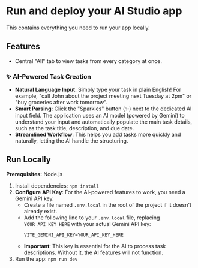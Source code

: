 # Run and deploy your AI Studio app

This contains everything you need to run your app locally.

## Features

- Central "All" tab to view tasks from every category at once.

### ✨ AI-Powered Task Creation

- **Natural Language Input**: Simply type your task in plain English! For example, "call John about the project meeting next Tuesday at 2pm" or "buy groceries after work tomorrow".
- **Smart Parsing**: Click the "Sparkles" button (✨) next to the dedicated AI input field. The application uses an AI model (powered by Gemini) to understand your input and automatically populate the main task details, such as the task title, description, and due date.
- **Streamlined Workflow**: This helps you add tasks more quickly and naturally, letting the AI handle the structuring.

## Run Locally

**Prerequisites:**  Node.js

1. Install dependencies:
   `npm install`
2. **Configure API Key**: For the AI-powered features to work, you need a Gemini API key.
   - Create a file named `.env.local` in the root of the project if it doesn't already exist.
   - Add the following line to your `.env.local` file, replacing `YOUR_API_KEY_HERE` with your actual Gemini API key:
     ```env
     VITE_GEMINI_API_KEY=YOUR_API_KEY_HERE
     ```
   - **Important**: This key is essential for the AI to process task descriptions. Without it, the AI features will not function.
3. Run the app:
   `npm run dev`
